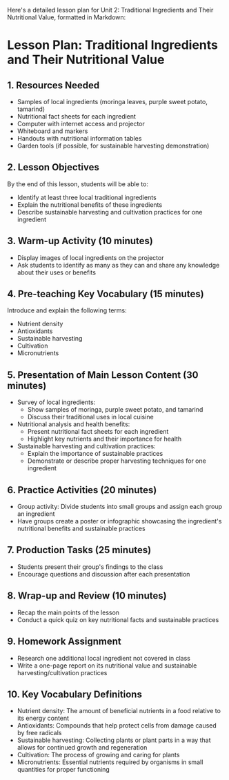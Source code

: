 Here's a detailed lesson plan for Unit 2: Traditional Ingredients and Their Nutritional Value, formatted in Markdown:

# Lesson Plan: Traditional Ingredients and Their Nutritional Value

## 1. Resources Needed

- Samples of local ingredients (moringa leaves, purple sweet potato, tamarind)
- Nutritional fact sheets for each ingredient
- Computer with internet access and projector
- Whiteboard and markers
- Handouts with nutritional information tables
- Garden tools (if possible, for sustainable harvesting demonstration)

## 2. Lesson Objectives

By the end of this lesson, students will be able to:
- Identify at least three local traditional ingredients
- Explain the nutritional benefits of these ingredients
- Describe sustainable harvesting and cultivation practices for one ingredient

## 3. Warm-up Activity (10 minutes)

- Display images of local ingredients on the projector
- Ask students to identify as many as they can and share any knowledge about their uses or benefits

## 4. Pre-teaching Key Vocabulary (15 minutes)

Introduce and explain the following terms:
- Nutrient density
- Antioxidants
- Sustainable harvesting
- Cultivation
- Micronutrients

## 5. Presentation of Main Lesson Content (30 minutes)

- Survey of local ingredients:
  - Show samples of moringa, purple sweet potato, and tamarind
  - Discuss their traditional uses in local cuisine
- Nutritional analysis and health benefits:
  - Present nutritional fact sheets for each ingredient
  - Highlight key nutrients and their importance for health
- Sustainable harvesting and cultivation practices:
  - Explain the importance of sustainable practices
  - Demonstrate or describe proper harvesting techniques for one ingredient

## 6. Practice Activities (20 minutes)

- Group activity: Divide students into small groups and assign each group an ingredient
- Have groups create a poster or infographic showcasing the ingredient's nutritional benefits and sustainable practices

## 7. Production Tasks (25 minutes)

- Students present their group's findings to the class
- Encourage questions and discussion after each presentation

## 8. Wrap-up and Review (10 minutes)

- Recap the main points of the lesson
- Conduct a quick quiz on key nutritional facts and sustainable practices

## 9. Homework Assignment

- Research one additional local ingredient not covered in class
- Write a one-page report on its nutritional value and sustainable harvesting/cultivation practices

## 10. Key Vocabulary Definitions

- Nutrient density: The amount of beneficial nutrients in a food relative to its energy content
- Antioxidants: Compounds that help protect cells from damage caused by free radicals
- Sustainable harvesting: Collecting plants or plant parts in a way that allows for continued growth and regeneration
- Cultivation: The process of growing and caring for plants
- Micronutrients: Essential nutrients required by organisms in small quantities for proper functioning